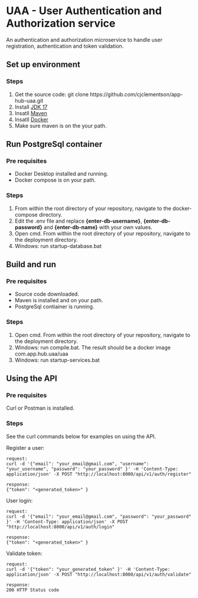 <h1>UAA - User Authentication and Authorization service</h1>

<p>
An authentication and authorization microservice to handle user registration, authentication and token validation.
</p>

<h2>Set up environment</h2>

<h3>Steps</h3>
<ol>
<li>Get the source code: git clone https://github.com/cjclementson/app-hub-uaa.git</li>
<li>Install <a href="https://www.oracle.com/java/technologies/downloads/#java17">JDK 17</a></li>
<li>Insatll <a href="https://maven.apache.org/download.cgi">Maven</a></li>
<li>Insatll <a href="https://www.docker.com/products/docker-desktop/">Docker</a></li>
<li>Make sure maven is on the your path.</li>
</ol>

<h2>Run PostgreSql container</h2>

<h3>Pre requisites</h3>
<ul>
<li>Docker Desktop installed and running.</li>
<li>Docker compose is on your path.</li>
</ul>

<h3>Steps</h3>
<ol>
<li>From within the root directory of your repository, navigate to the docker-compose directory.</li>
<li>Edit the .env file and replace <b>{enter-db-username}</b>, <b>{enter-db-password}</b> and <b>{enter-db-name}</b> with your own values.</li>
<li>Open cmd. From within the root directory of your repository, navigate to the deployment directory.</li>
<li>Windows: run startup-database.bat</li>
</ol>

<h2>Build and run</h2>

<h3>Pre requisites</h3>
<ul>
<li>Source code downloaded.</li>
<li>Maven is installed and on your path.</li>
<li>PostgreSql contiainer is running.</li>
</ul>

<h3>Steps</h3>
<ol>
<li>Open cmd. From within the root directory of your repository, navigate to the deployment directory.</li>
<li>Windows: run compile.bat. The result should be a docker image com.app.hub.uaa/uaa</li>
<li>Windows: run startup-services.bat</li>
</ol>

<h2>Using the API</h2>

<h3>Pre requisites</h3>
<p>Curl or Postman is installed.</p>

<h3>Steps</h3>

<p>See the curl commands below for examples on using the API.</p>

<p>Register a user:</p>

```
request:
curl -d '{"email": "your_email@gmail.com", "username": "your_username", "password": "your_password" }' -H 'Content-Type: application/json' -X POST "http://localhost:8000/api/v1/auth/register"

response:
{"token": "<generated_token>" }
```

<p>User login:</p>

```
request:
curl -d '{"email": "your_email@gmail.com", "password": "your_password" }' -H 'Content-Type: application/json' -X POST "http://localhost:8000/api/v1/auth/login"

response:
{"token": "<generated_token>" }
```

<p>Validate token:</p>

```
request:
curl -d '{"token": "your_generated_token" }' -H 'Content-Type: application/json' -X POST "http://localhost:8000/api/v1/auth/validate"

response:
200 HTTP Status code
```
